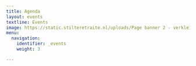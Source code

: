 ```yaml
---
title: Agenda
layout: events
textline: Events
image: https://static.stilteretraite.nl/uploads/Page banner 2 - verkleind.jpg
menu:
  navigation:
    identifier: _events
    weight: 3

---
```

